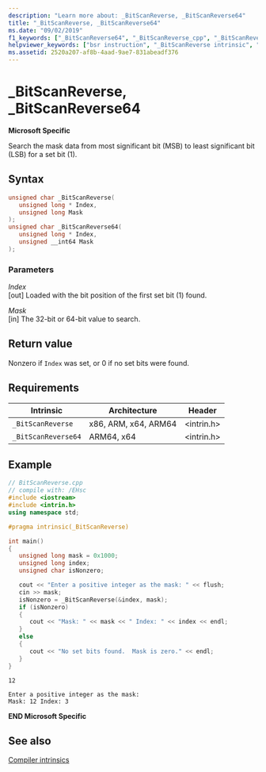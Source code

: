 ```yaml
---
description: "Learn more about: _BitScanReverse, _BitScanReverse64"
title: "_BitScanReverse, _BitScanReverse64"
ms.date: "09/02/2019"
f1_keywords: ["_BitScanReverse64", "_BitScanReverse_cpp", "_BitScanReverse", "_BitScanReverse64_cpp"]
helpviewer_keywords: ["bsr instruction", "_BitScanReverse intrinsic", "BitScanReverse intrinsic"]
ms.assetid: 2520a207-af8b-4aad-9ae7-831abeadf376
---
```

# _BitScanReverse, _BitScanReverse64

**Microsoft Specific**

Search the mask data from most significant bit (MSB) to least significant bit (LSB) for a set bit (1).

## Syntax

```C
unsigned char _BitScanReverse(
   unsigned long * Index,
   unsigned long Mask
);
unsigned char _BitScanReverse64(
   unsigned long * Index,
   unsigned __int64 Mask
);
```

### Parameters

*Index*\
[out] Loaded with the bit position of the first set bit (1) found.

*Mask*\
[in] The 32-bit or 64-bit value to search.

## Return value

Nonzero if `Index` was set, or 0 if no set bits were found.

## Requirements

|Intrinsic|Architecture|Header|
|---------------|------------------|------------|
|`_BitScanReverse`|x86, ARM, x64, ARM64|\<intrin.h>|
|`_BitScanReverse64`|ARM64, x64|\<intrin.h>|

## Example

```cpp
// BitScanReverse.cpp
// compile with: /EHsc
#include <iostream>
#include <intrin.h>
using namespace std;

#pragma intrinsic(_BitScanReverse)

int main()
{
   unsigned long mask = 0x1000;
   unsigned long index;
   unsigned char isNonzero;

   cout << "Enter a positive integer as the mask: " << flush;
   cin >> mask;
   isNonzero = _BitScanReverse(&index, mask);
   if (isNonzero)
   {
      cout << "Mask: " << mask << " Index: " << index << endl;
   }
   else
   {
      cout << "No set bits found.  Mask is zero." << endl;
   }
}
```

```Input
12
```

```Output
Enter a positive integer as the mask:
Mask: 12 Index: 3
```

**END Microsoft Specific**

## See also

[Compiler intrinsics](../intrinsics/compiler-intrinsics.md)
